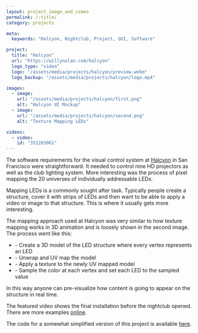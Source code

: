 ```yaml
---
layout: project_image_and_vimeo
permalink: /:title/
category: projects

meta:
  keywords: "Halcyon, Nightclub, Project, GUI, Software"

project:
  title: "Halcyon"
  url: "https://willynolan.com/halcyon"
  logo_type: "video"
  logo: "/assets/media/projects/halcyon/preview.webm"
  logo_backup: "/assets/media/projects/halcyon/logo.mp4"

images:
  - image:
    url: "/assets/media/projects/halcyon/first.png"
    alt: "Halcyon UI Mockup"
  - image:
    url: "/assets/media/projects/halcyon/second.png"
    alt: "Texture Mapping LEDs"

videos:
  - video:
    id: "351283061"
---
```

<p>
The software requirements for the visual control system at <a href="https://www.youtube.com/results?search_query=halcyon+sf">Halcyon</a> in San Francisco were straightforward. It needed to control 
nine HD projectors as well as the club lighting system. More interesting was the process of pixel mapping the 20 
universes of individually addressable LEDs.
</p>

<p>
Mapping LEDs is a commonly sought after task. Typically people create a structure, cover it with strips of LEDs and then 
want to be able to apply a video or image to that structure. This is where it usually gets more interesting.
</p>

<p>
The mapping approach used at Halcyon was very similar to how texture mapping works in 3D animation and is loosely 
shown in the second image. The process went like this:
</p>

<ul>
  <li>- Create a 3D model of the LED structure where every vertex represents an LED</li>
  <li>- Unwrap and UV map the model</li>
  <li>- Apply a texture to the newly UV mapped model</li>
  <li>- Sample the color at each vertex and set each LED to the sampled value</li>
</ul>

<p>
In this way anyone can pre-visualize how content is going to appear on the structure in real time.
</p>

<p>
The featured video shows the final installation before the nightclub opened. There are more examples
<a href="https://www.youtube.com/results?search_query=halcyon+sf">online</a>.
</p>

<p>
The code for a somewhat simplified version of this project is available
<a href="https://github.com/computersarecool/halcyon">here</a>.
</p>